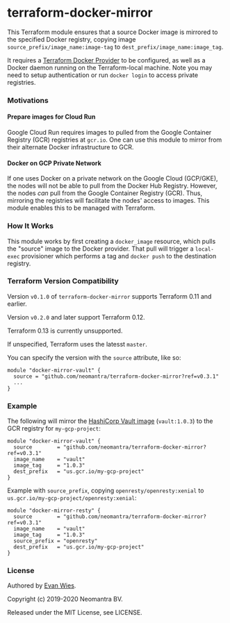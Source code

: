 
# terraform-docker-mirror

This Terraform module ensures that a source Docker image is mirrored to the specified Docker registry,
copying image `source_prefix/image_name:image-tag` to `dest_prefix/image_name:image_tag`.

It requires a [Terraform Docker Provider](https://www.terraform.io/docs/providers/docker/index.html) to be configured, as well as a Docker daemon running on the Terraform-local machine.  Note you may need to setup  authentication or run `docker login` to access private registries.

### Motivations

#### Prepare images for Cloud Run

Google Cloud Run requires images to pulled from the Google Container Registry (GCR) registries at `gcr.io`.  One can use this module to mirror from their alternate Docker infrastructure to GCR.

#### Docker on GCP Private Network

If one uses Docker on a private network on the Google Cloud (GCP/GKE), the nodes will not be able to pull from the Docker Hub Registry.  However, the nodes *can* pull from the Google Container Registry (GCR).  Thus, mirroring the registries will facilitate the nodes' access to images.  This module enables this to be managed with Terraform.

### How It Works

This module works by first creating a `docker_image` resource, which pulls the "source" image to the Docker provider.  That pull will trigger a `local-exec` provisioner which performs a tag and `docker push` to the destination registry.

### Terraform Version Compatibility

Version `v0.1.0` of `terraform-docker-mirror` supports Terraform 0.11 and earlier.

Version `v0.2.0` and later support Terraform 0.12.

Terraform 0.13 is currently unsupported.

If unspecified, Terraform uses the latesst `master`.

You can specify the version with the `source` attribute, like so:

```
module "docker-mirror-vault" {
  source = "github.com/neomantra/terraform-docker-mirror?ref=v0.3.1"
  ...
}
```

### Example

The following will mirror the [HashiCorp Vault image](https://hub.docker.com/_/vault) (`vault:1.0.3`) to the GCR registry for `my-gcp-project`:

```
module "docker-mirror-vault" {
  source        = "github.com/neomantra/terraform-docker-mirror?ref=v0.3.1"
  image_name    = "vault"
  image_tag     = "1.0.3"
  dest_prefix   = "us.gcr.io/my-gcp-project"
}
```

Example with `source_prefix`, copying `openresty/openresty:xenial` to `us.gcr.io/my-gcp-project/openresty:xenial`:
```
module "docker-mirror-resty" {
  source        = "github.com/neomantra/terraform-docker-mirror?ref=v0.3.1"
  image_name    = "vault"
  image_tag     = "1.0.3"
  source_prefix = "openresty"
  dest_prefix   = "us.gcr.io/my-gcp-project"
}

```

### License

Authored by [Evan Wies](https://github.com/neomantra).

Copyright (c) 2019-2020 Neomantra BV.

Released under the MIT License, see LICENSE.
